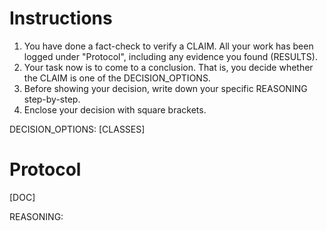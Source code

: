 # Instructions
1. You have done a fact-check to verify a CLAIM. All your work has been logged under "Protocol", including any evidence you found (RESULTS).
2. Your task now is to come to a conclusion. That is, you decide whether the CLAIM is one of the DECISION_OPTIONS.
3. Before showing your decision, write down your specific REASONING step-by-step. 
4. Enclose your decision with square brackets.

DECISION_OPTIONS:
[CLASSES]

# Protocol
[DOC]

REASONING:
